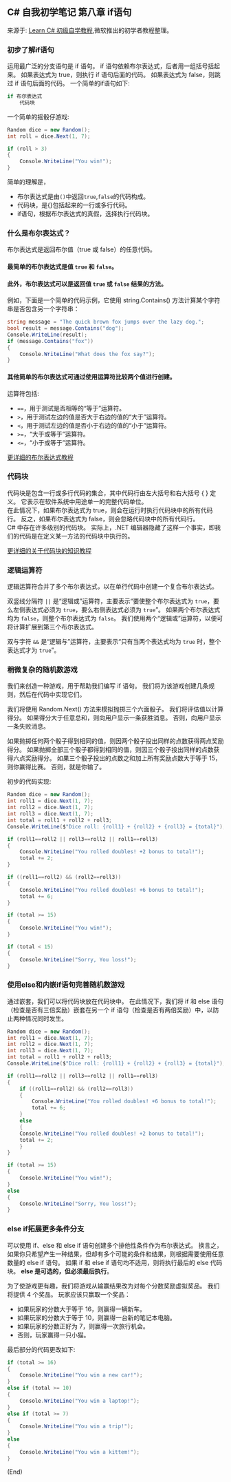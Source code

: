 ## C# 自我初学笔记 第八章 if语句

来源于: [Learn C# 初级自学教程](https://learn.microsoft.com/zh-cn/training/modules/csharp-if-elseif-else/2-exercise-if),微软推出的初学者教程整理。

### 初步了解if语句

运用最广泛的分支语句是 if 语句。 if 语句依赖布尔表达式，后者用一组括号括起来。 如果表达式为 true，则执行 if 语句后面的代码。 如果表达式为 false，则跳过 if 语句后面的代码。
一个简单的if语句如下:
```c#
if 布尔表达式
    代码块
```
一个简单的摇骰仔游戏:
```c#
Random dice = new Random();
int roll = dice.Next(1, 7);

if (roll > 3)
{
    Console.WriteLine("You win!");
}
```
简单的理解是， 
- 布尔表达式是由`()`中返回`true`,`false`的代码构成。
- 代码块，是{}包括起来的一行或多行代码。
- if语句，根据布尔表达式的真假，选择执行代码块。

### 什么是布尔表达式？

布尔表达式是返回布尔值（true 或 false）的任意代码。 
#### 最简单的布尔表达式是值 `true` 和 `false`。   

#### 此外，布尔表达式可以是返回值 `true` 或 `false` **结果的方法**。  

例如，下面是一个简单的代码示例，它使用 string.Contains() 方法计算某个字符串是否包含另一个字符串：
```c#
string message = "The quick brown fox jumps over the lazy dog.";
bool result = message.Contains("dog");
Console.WriteLine(result);
if (message.Contains("fox"))
{
    Console.WriteLine("What does the fox say?");
}
```
#### 其他简单的布尔表达式可通过使用运算符比较两个值进行创建。 
运算符包括:
- `==`，用于测试是否相等的“等于”运算符。
- `>`，用于测试左边的值是否大于右边的值的“大于”运算符。
- `<`，用于测试左边的值是否小于右边的值的“小于”运算符。
- `>=`，“大于或等于”运算符。
- `<=`，“小于或等于”运算符。

[更详细的布尔表达式教程](https://learn.microsoft.com/zh-cn/training/modules/csharp-evaluate-boolean-expressions/)

### 代码块
代码块是包含一行或多行代码的集合，其中代码行由左大括号和右大括号 { } 定义。 它表示在软件系统中用途单一的完整代码单位。   
在此情况下，如果布尔表达式为 true，则会在运行时执行代码块中的所有代码行。 反之，如果布尔表达式为 false，则会忽略代码块中的所有代码行。  
C# 中存在许多级别的代码块。 实际上，.NET 编辑器隐藏了这样一个事实，即我们的代码是在定义某一方法的代码块中执行的。  

[更详细的关于代码块的知识教程](https://learn.microsoft.com/zh-cn/training/modules/csharp-code-blocks/)

### 逻辑运算符
逻辑运算符合并了多个布尔表达式，以在单行代码中创建一个复合布尔表达式。

双竖线分隔符 `||` 是“逻辑或”运算符，主要表示“要使整个布尔表达式为 `true`，要么左侧表达式必须为 `true`，要么右侧表达式必须为 `true`”。 如果两个布尔表达式均为 `false`，则整个布尔表达式为 `false`。 我们使用两个“逻辑或”运算符，以便可将计算扩展到第三个布尔表达式。

双与字符 `&&` 是“逻辑与”运算符，主要表示“只有当两个表达式均为 `true` 时，整个表达式才为 `true`”。 


### 稍微复杂的随机数游戏

我们来创造一种游戏，用于帮助我们编写 if 语句。 我们将为该游戏创建几条规则，然后在代码中实现它们。

我们将使用 Random.Next() 方法来模拟抛掷三个六面骰子。 我们将评估值以计算得分。 如果得分大于任意总和，则向用户显示一条获胜消息。 否则，向用户显示一条失败消息。

如果抛掷任何两个骰子得到相同的值，则因两个骰子投出同样的点数获得两点奖励得分。
如果抛掷全部三个骰子都得到相同的值，则因三个骰子投出同样的点数获得六点奖励得分。
如果三个骰子投出的点数之和加上所有奖励点数大于等于 15，则你赢得比赛。 否则，就是你输了。

初步的代码实现:
```c#
Random dice = new Random();
int roll1 = dice.Next(1, 7);
int roll2 = dice.Next(1, 7);
int roll3 = dice.Next(1, 7);
int total = roll1 + roll2 + roll3;
Console.WriteLine($"Dice roll: {roll1} + {roll2} + {roll3} = {total}");

if (roll1==roll2 || roll3==roll2 || roll1==roll3)
{
    Console.WriteLine("You rolled doubles! +2 bonus to total!");
    total += 2;
}

if ((roll1==roll2) && (roll2==roll3))
{
    Console.WriteLine("You rolled doubles! +6 bonus to total!");
    total += 6;
}

if (total >= 15)
{
    Console.WriteLine("You win!");
}

if (total < 15)
{
    Console.WriteLine("Sorry, You loss!");
}
```

### 使用else和内嵌if语句完善随机数游戏

通过嵌套，我们可以将代码块放在代码块中。 在此情况下，我们将 if 和 else 语句（检查是否有三倍奖励）嵌套在另一个 if 语句（检查是否有两倍奖励）中，以防止两种情况同时发生。

```c#
Random dice = new Random();
int roll1 = dice.Next(1, 7);
int roll2 = dice.Next(1, 7);
int roll3 = dice.Next(1, 7);
int total = roll1 + roll2 + roll3;
Console.WriteLine($"Dice roll: {roll1} + {roll2} + {roll3} = {total}");

if (roll1==roll2 || roll3==roll2 || roll1==roll3)
{
    if ((roll1==roll2) && (roll2==roll3))
    {
        Console.WriteLine("You rolled doubles! +6 bonus to total!");
        total += 6;
    }
    else
    {
    Console.WriteLine("You rolled doubles! +2 bonus to total!");
    total += 2;
    }
}

if (total >= 15)
{
    Console.WriteLine("You win!");
}
else
{
    Console.WriteLine("Sorry, You loss!");
}
```
### else if拓展更多条件分支

可以使用 if、else 和 else if 语句创建多个排他性条件作为布尔表达式。 换言之，如果你只希望产生一种结果，但却有多个可能的条件和结果，则根据需要使用任意数量的 else if 语句。 如果 if 和 else if 语句均不适用，则将执行最后的 else 代码块。 **else 是可选的，但必须最后执行**。

为了使游戏更有趣，我们将游戏从输赢结果改为对每个分数奖励虚拟奖品。 我们将提供 4 个奖品。 玩家应该只赢取一个奖品：

- 如果玩家的分数大于等于 16，则赢得一辆新车。
- 如果玩家的分数大于等于 10，则赢得一台新的笔记本电脑。
- 如果玩家的分数正好为 7，则赢得一次旅行机会。
- 否则，玩家赢得一只小猫。

最后部分的代码更改如下:
```c#
if (total >= 16)
{
    Console.WriteLine("You win a new car!");
}
else if (total >= 10)
{
    Console.WriteLine("You win a laptop!");
}
else if (total >= 7)
{
    Console.WriteLine("You win a trip!");
}
else
{
    Console.WriteLine("You win a kittem!");
}
```

(End)